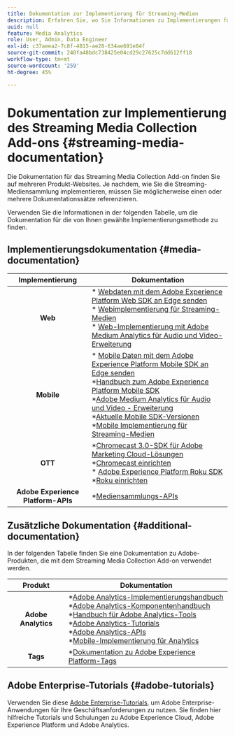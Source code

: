 ```yaml
---
title: Dokumentation zur Implementierung für Streaming-Medien
description: Erfahren Sie, wo Sie Informationen zu Implementierungen für Streaming-Medien finden.
uuid: null
feature: Media Analytics
role: User, Admin, Data Engineer
exl-id: c37aeea2-7c8f-4815-ae28-634ae691e84f
source-git-commit: 240fa48bdc738425e04cd29c27625c7dd612ff18
workflow-type: tm+mt
source-wordcount: '259'
ht-degree: 45%

---
```


# Dokumentation zur Implementierung des Streaming Media Collection Add-ons {#streaming-media-documentation}

Die Dokumentation für das Streaming Media Collection Add-on finden Sie auf mehreren Produkt-Websites. Je nachdem, wie Sie die Streaming-Mediensammlung implementieren, müssen Sie möglicherweise einen oder mehrere Dokumentationssätze referenzieren.

Verwenden Sie die Informationen in der folgenden Tabelle, um die Dokumentation für die von Ihnen gewählte Implementierungsmethode zu finden.

## Implementierungsdokumentation {#media-documentation}

| Implementierung | Dokumentation |
|:-----------------------:|----------------|
| **Web** | * [Webdaten mit dem Adobe Experience Platform Web SDK an Edge senden](/help/implementation/edge/edge-web-sdk.md) <br> * [Webimplementierung für Streaming-Medien](/help/implementation/media-sdk/setup/web-implementation.md) <br>* [Web-Implementierung mit Adobe Medium Analytics für Audio und Video-Erweiterung](https://experienceleague.adobe.com/docs/experience-platform/tags/extensions/adobe/media-analytics-3x/overview.html?lang=de) |
| **Mobile** | * [Mobile Daten mit dem Adobe Experience Platform Mobile SDK an Edge senden](/help/implementation/edge/edge-mobile-sdk.md) <br> *[Handbuch zum Adobe Experience Platform Mobile SDK](https://developer.adobe.com/client-sdks/documentation/) <br> *[Adobe Medium Analytics für Audio und Video - Erweiterung](https://developer.adobe.com/client-sdks/documentation/adobe-media-analytics/)<br> *[Aktuelle Mobile SDK-Versionen](https://developer.adobe.com/client-sdks/documentation/current-sdk-versions/) <br> *[Mobile Implementierung für Streaming-Medien](/help/implementation/media-sdk/setup/mobile-implementation.md) | |  |
| **OTT** | *[Chromecast 3.0-SDK für Adobe Marketing Cloud-Lösungen](https://adobe-marketing-cloud.github.io/media-sdks/reference/chromecast/)<br> *[Chromecast einrichten](/help/implementation/media-sdk/setup/set-up-chromecast.md)<br> * [Adobe Experience Platform Roku SDK](/help/implementation/edge/implementation-edge.md) <br> *[Roku einrichten](/help/implementation/media-sdk/setup/set-up-roku.md) |
| **Adobe Experience Platform-APIs** | *[Mediensammlungs-APIs](/help/implementation/media-collection-api/mc-api-overview.md) |

## Zusätzliche Dokumentation {#additional-documentation}

In der folgenden Tabelle finden Sie eine Dokumentation zu Adobe-Produkten, die mit dem Streaming Media Collection Add-on verwendet werden.

| Produkt | Dokumentation |
|:-----------------------:|----------------|
| **Adobe Analytics** | *[Adobe Analytics-Implementierungshandbuch](https://experienceleague.adobe.com/docs/analytics/implementation/home.html?lang=de)<br>  *[Adobe Analytics-Komponentenhandbuch](https://experienceleague.adobe.com/docs/analytics/components/home.html?lang=de)<br> *[Handbuch für Adobe Analytics-Tools](https://experienceleague.adobe.com/docs/analytics/analyze/home.html?lang=de)<br> *[Adobe Analytics-Tutorials](https://experienceleague.adobe.com/docs/analytics.html?lang=de#tutorials) <br> *[Adobe Analytics-APIs](https://developer.adobe.com/analytics-apis/docs/2.0/)<br> *[Mobile-Implementierung für Analytics](https://developer.adobe.com/client-sdks/documentation/adobe-analytics/) |
| **Tags** | *[Dokumentation zu Adobe Experience Platform-Tags](https://experienceleague.adobe.com/docs/experience-platform/tags/home.html?lang=de) |

## Adobe Enterprise-Tutorials {#adobe-tutorials}

Verwenden Sie diese [Adobe Enterprise-Tutorials](https://experienceleague.adobe.com/docs/home-tutorials.html?lang=de), um Adobe Enterprise-Anwendungen für Ihre Geschäftsanforderungen zu nutzen. Sie finden hier hilfreiche Tutorials und Schulungen zu Adobe Experience Cloud, Adobe Experience Platform und Adobe Analytics.
